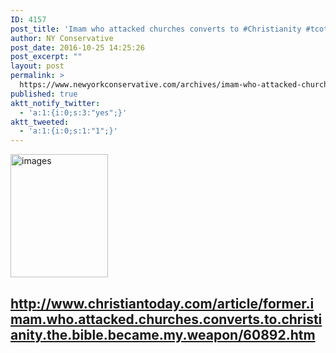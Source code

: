 ```yaml
---
ID: 4157
post_title: 'Imam who attacked churches converts to #Christianity #tcot #Persecution #Saul #Paul'
author: NY Conservative
post_date: 2016-10-25 14:25:26
post_excerpt: ""
layout: post
permalink: >
  https://www.newyorkconservative.com/archives/imam-who-attacked-churches-converts-to-christianity-tcot-persecution-saul-paul/
published: true
aktt_notify_twitter:
  - 'a:1:{i:0;s:3:"yes";}'
aktt_tweeted:
  - 'a:1:{i:0;s:1:"1";}'
---
```

<a href="https://www.newyorkconservative.com/wp-content/uploads/2015/08/images.jpeg"><img class="alignnone  wp-image-3568" src="https://www.newyorkconservative.com/wp-content/uploads/2015/08/images.jpeg" alt="images" width="156" height="197" /></a>
<h2 class="light-header"></h2>
<h2 class="light-header"><a href="http://www.christiantoday.com/article/former.imam.who.attacked.churches.converts.to.christianity.the.bible.became.my.weapon/60892.htm">http://www.christiantoday.com/article/former.imam.who.attacked.churches.converts.to.christianity.the.bible.became.my.weapon/60892.htm</a></h2>